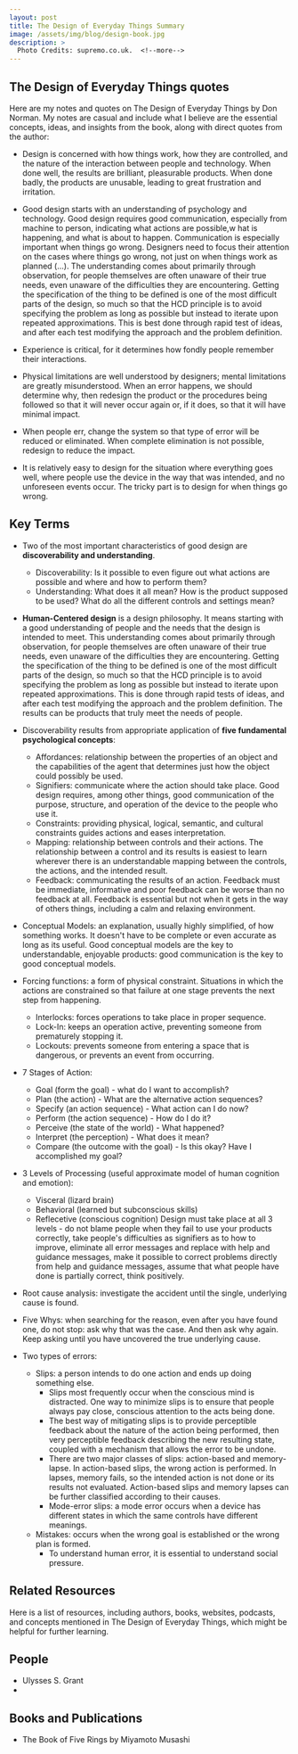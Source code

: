 ```yaml
---
layout: post
title: The Design of Everyday Things Summary
image: /assets/img/blog/design-book.jpg
description: >
  Photo Credits: supremo.co.uk.  <!--more-->
---
```


## The Design of Everyday Things quotes

Here are my notes and quotes on The Design of Everyday Things by Don Norman. My notes are casual and include what I believe are the essential concepts, ideas, and insights from the book, along with direct quotes from the author:

* Design is concerned with how things work, how they are controlled, and the nature of the interaction between people and technology. When done well, the results are brilliant, pleasurable products. When done badly, the products are unusable, leading to great frustration and irritation.
  
* Good design starts with an understanding of psychology and technology. Good design requires good communication, especially from machine to person, indicating what actions are possible,w hat is happening, and what is about to happen. Communication is especially important when things go wrong. Designers need to focus their attention on the cases where things go wrong, not just on when things work as planned (...). The understanding comes about primarily through observation, for people themselves are often unaware of their true needs, even unaware of the difficulties they are encountering. Getting the specification of the thing to be defined is one of the most difficult parts of the design, so much so that the HCD principle is to avoid specifying the problem as long as possible but instead to iterate upon repeated approximations. This is best done through rapid test of ideas, and after each test modifying the approach and the problem definition.

* Experience is critical, for it determines how fondly people remember their interactions.

* Physical limitations are well understood by designers; mental limitations are greatly misunderstood. When an error happens, we should determine why, then redesign the product or the procedures being followed so that it will never occur again or, if it does, so that it will have minimal impact.

* When people err, change the system so that type of error will be reduced or eliminated. When complete elimination is not possible, redesign to reduce the impact.

* It is relatively easy to design for the situation where everything goes well, where people use the device in the way that was intended, and no unforeseen events occur. The tricky part is to design for when things go wrong.

## Key Terms

* Two of the most important characteristics of good design are **discoverability and understanding**.
    * Discoverability: Is it possible to even figure out what actions are possible and where and how to perform them?
    * Understanding: What does it all mean? How is the product supposed to be used? What do all the different controls and settings mean?
 
* **Human-Centered design** is a design philosophy. It means starting with a good understanding of people and the needs that the design is intended to meet. This understanding comes about primarily through observation, for people themselves are often unaware of their true needs, even unaware of the difficulties they are encountering. Getting the specification of the thing to be defined is one of the most difficult parts of the design, so much so that the HCD principle is to avoid specifying the problem as long as possible but instead to iterate upon repeated approximations. This is done through rapid tests of ideas, and after each test modifying the approach and the problem definition. The results can be products that truly meet the needs of people.
  
* Discoverability results from appropriate application of **five fundamental psychological concepts**:
    * Affordances: relationship between the properties of an object and the capabilities of the agent that determines just how the object could possibly be used.
    * Signifiers: communicate where the action should take place. Good design requires, among other things, good communication of the purpose, structure, and operation of the device to the people who use it.
    * Constraints: providing physical, logical, semantic, and cultural constraints guides actions and eases interpretation.
    * Mapping: relationship between controls and their actions. The relationship between a control and its results is easiest to learn wherever there is an understandable mapping between the controls, the actions, and the intended result.
    * Feedback: communicating the results of an action. Feedback must be immediate, informative and poor feedback can be worse than no feedback at all. Feedback is essential but not when it gets in the way of others things, including a calm and relaxing environment.
 
* Conceptual Models: an explanation, usually highly simplified, of how something works. It doesn't have to be complete or even accurate as long as its useful. Good conceptual models are the key to understandable, enjoyable products: good communication is the key to good conceptual models.

* Forcing functions: a form of physical constraint. Situations in which the actions are constrained so that failure at one stage prevents the next step from happening.
    * Interlocks: forces operations to take place in proper sequence.
    * Lock-In: keeps an operation active, preventing someone from prematurely stopping it.
    * Lockouts: prevents someone from entering a space that is dangerous, or prevents an event from occurring.

* 7 Stages of Action:
    * Goal (form the goal) - what do I want to accomplish?
    * Plan (the action) - What are the alternative action sequences?
    * Specify (an action sequence) - What action can I do now?
    * Perform (the action sequence) - How do I do it?
    * Perceive (the state of the world) - What happened?
    * Interpret (the perception) - What does it mean?
    * Compare (the outcome with the goal) - Is this okay? Have I accomplished my goal?
 
*  3 Levels of Processing (useful approximate model of human cognition and emotion):
    * Visceral (lizard brain)
    * Behavioral (learned but subconscious skills)
    * Reflecetive (conscious cognition)
Design must take place at all 3 levels - do not blame people when they fail to use your products correctly, take people's difficulties as signifiers as to how to improve, eliminate all error messages and replace with help and guidance messages, make it possible to correct problems directly from help and guidance messages, assume that what people have done is partially correct, think positively.

* Root cause analysis: investigate the accident until the single, underlying cause is found.

* Five Whys: when searching for the reason, even after you have found one, do not stop: ask why that was the case. And then ask why again. Keep asking until you have uncovered the true underlying cause.

* Two types of errors:
    * Slips: a person intends to do one action and ends up doing something else.
        * Slips most frequently occur when the conscious mind is distracted. One way to minimize slips is to
ensure that people always pay close, conscious attention to the acts being done.
        * The best way of mitigating slips is to provide perceptible feedback about the nature of the action being performed, then very perceptible feedback describing the new resulting state, coupled with a mechanism that allows the error to be undone.
        * There are two major classes of slips: action-based and memory-lapse. In action-based slips, the wrong action is performed. In lapses, memory fails, so the intended action is not done or its results not evaluated. Action-based slips and memory lapses can be further classified according to their causes.
        * Mode-error slips: a mode error occurs when a device has different states in which the same controls have different meanings.
    * Mistakes: occurs when the wrong goal is established or the wrong plan is formed.
        * To understand human error, it is essential to understand social pressure.
   
## Related Resources

Here is a list of resources, including authors, books, websites, podcasts, and concepts mentioned in The Design of Everyday Things, which might be helpful for further learning.

## People

* Ulysses S. Grant
* 

## Books and Publications

* The Book of Five Rings by Miyamoto Musashi
